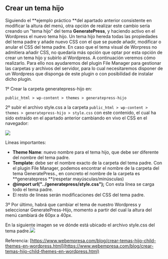 ## Crear un tema hijo

Siguiendo el **ejemplo práctico **del apartado anterior consistente en modificar la altura del menú, otra opción de realizar este cambio sería creando un "tema hijo" del tema **GeneratePress**, y haciendo activo en el Wordpress el nuevo tema hijo. Un tema hijo hereda todas las propiedades del tema padre y añade nuevo CSS con el que se puede añadir, modificar o anular el CSS del tema padre. En caso que el tema visual de Worpress no admitiera añadir CSS, no quedaría más opción que optar por esta opción de crear un tema hijo y subirlo al Wordpress. A continuación veremos cómo realizarlo. Para ello nos ayudaremos del plugin File Manager para gestionar las carpetas y archivos del servidor, para lo cual necesitaremos disponer de un Wordpress que disponga de este plugin o con posibilidad de instalar dicho plugin.

1º Crear la carpeta generatepress-hijo en:

`public_html > wp-content > themes > generatepress-hijo`

2º subir el archivo style.css a la carpeta `public_html > wp-content > themes > generatepress-hijo > style.css`  con este contenido, el cual ha sido extraído en el apartado anterior cambiando en vivo el CSS en el navegador:

![](https://catedu.github.io/atrevete-con-wordpress/assets/generatepress-hijo.png)

Líneas importantes:

* **Theme Name**: nuevo nombre para el tema hijo, que debe ser diferente del nombre del tema padre.
* **Template**: debe ser el nombre exacto de la carpeta del tema padre. Con el plugin File Manager, podemos encontrar el nombre de la carpeta del tema GeneratePress., en concreto el nombre de la carpeta es **generatepress **\(respetar mayúsculas/minúsculas\)
* **@import url\("../generatepress/style.css"\);** Con esta línea se carga todo el tema padre. 
* El resto de líneas serán modificaciones del CSS del tema padre.

3º Por último, habrá que cambiar el tema de nuestro Wordpress y seleccionar GeneratePress-Hijo, momento a partir del cual la altura del menú cambiará de 60px a 40px.



En la siguiente imagen se ve dónde está ubicado el archivo style.css del tema padre.![](https://catedu.github.io/atrevete-con-wordpress/assets/identificar-carpeta-tema.png)

Referencia: [https://www.webempresa.com/blog/crear-temas-hijo-child-themes-en-wordpress.html](https://www.webempresa.com/blog/crear-temas-hijo-child-themes-en-wordpress.html)

